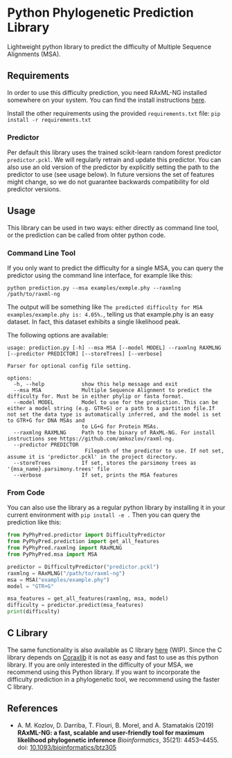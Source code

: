 # Python Phylogenetic Prediction Library

Lightweight python library to predict the difficulty of Multiple Sequence Alignments (MSA). 

## Requirements
In order to use this difficulty prediction, you need RAxML-NG installed somewhere on your system. 
You can find the install instructions [here](https://github.com/amkozlov/raxml-ng).

Install the other requirements using the provided `requirements.txt` file:
    ```
    pip install -r requirements.txt
    ```

### Predictor
Per default this library uses the trained scikit-learn random forest predictor `predictor.pckl`. 
We will regularly retrain and update this predictor. You can also use an old version of the predictor by explicitly setting the path to the predictor to use (see usage below).
In future versions the set of features might change, so we do not guarantee backwards compatibility for old predictor versions. 

## Usage
This library can be used in two ways: either directly as command line tool, or the prediction can be called from ohter python code.

### Command Line Tool
If you only want to predict the difficulty for a single MSA, you can query the predictor using the command line interface, for example like this:
```commandline
python prediction.py --msa examples/exmple.phy --raxmlng /path/to/raxml-ng
```
The output will be something like `The predicted difficulty for MSA examples/example.phy is: 4.05%.`, telling us that example.phy is an easy dataset. In fact, this dataset exhibits a single likelihood peak.

The following options are available:
```commandline
usage: prediction.py [-h] --msa MSA [--model MODEL] --raxmlng RAXMLNG [--predictor PREDICTOR] [--storeTrees] [--verbose]

Parser for optional config file setting.

options:
  -h, --help            show this help message and exit
  --msa MSA             Multiple Sequence Alignment to predict the difficulty for. Must be in either phylip or fasta format.
  --model MODEL         Model to use for the prediction. This can be either a model string (e.g. GTR+G) or a path to a partition file.If not set the data type is automatically inferred, and the model is set to GTR+G for DNA MSAs and
                        to LG+G for Protein MSAs.
  --raxmlng RAXMLNG     Path to the binary of RAxML-NG. For install instructions see https://github.com/amkozlov/raxml-ng.
  --predictor PREDICTOR
                         Filepath of the predictor to use. If not set, assume it is 'predictor.pckl' in the project directory.
  --storeTrees          If set, stores the parsimony trees as '{msa_name}.parsimony.trees' file
  --verbose             If set, prints the MSA features
```

### From Code
You can also use the library as a regular python library by installing it in your current environment with 
`pip install -e .` 
Then you can query the prediction like this:

```python
from PyPhyPred.predictor import DifficultyPredictor
from PyPhyPred.prediction import get_all_features
from PyPhyPred.raxmlng import RAxMLNG
from PyPhyPred.msa import MSA

predictor = DifficultyPredictor("predictor.pckl")
raxmlng = RAxMLNG("/path/to/raxml-ng")
msa = MSA("examples/example.phy")
model = "GTR+G"

msa_features = get_all_features(raxmlng, msa, model)
difficulty = predictor.predict(msa_features)
print(difficulty)
```


## C Library
The same functionality is also available as C library [here](https://github.com/tschuelia/difficulty_prediction) (WIP). 
Since the C library depends on [Coraxlib](https://codeberg.org/Exelixis-Lab/coraxlib) it is not as easy and fast to use as this python library.
If you are only interested in the difficulty of your MSA, we recommend using this Python library. 
If you want to incorporate the difficulty prediction in a phylogenetic tool, we recommend using the faster C library.

## References
* A. M. Kozlov, D. Darriba, T. Flouri, B. Morel, and A. Stamatakis (2019) 
**RAxML-NG: a fast, scalable and user-friendly tool for maximum likelihood phylogenetic inference** 
*Bioinformatics*, 35(21): 4453–4455. 
doi: [10.1093/bioinformatics/btz305](http://dx.doi.org/10.1093/bioinformatics/btz305)
